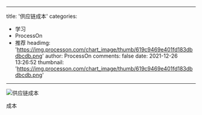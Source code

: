 
---
title: '供应链成本'
categories: 
 - 学习
 - ProcessOn
 - 推荐
headimg: 'https://img.processon.com/chart_image/thumb/619c9469e401fd183dbdbcdb.png'
author: ProcessOn
comments: false
date: 2021-12-26 13:26:52
thumbnail: 'https://img.processon.com/chart_image/thumb/619c9469e401fd183dbdbcdb.png'
---

<div>   
<img class="thumb" alt="供应链成本" src="https://img.processon.com/chart_image/thumb/619c9469e401fd183dbdbcdb.png" referrerpolicy="no-referrer">
<p>成本</p>  
</div>
            